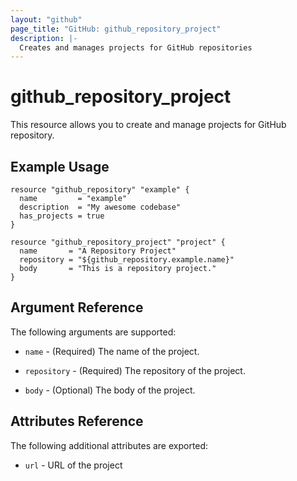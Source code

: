 ```yaml
---
layout: "github"
page_title: "GitHub: github_repository_project"
description: |-
  Creates and manages projects for GitHub repositories
---
```


# github_repository_project

This resource allows you to create and manage projects for GitHub repository.

## Example Usage

```hcl
resource "github_repository" "example" {
  name         = "example"
  description  = "My awesome codebase"
  has_projects = true
}

resource "github_repository_project" "project" {
  name       = "A Repository Project"
  repository = "${github_repository.example.name}"
  body       = "This is a repository project."
}
```

## Argument Reference

The following arguments are supported:

* `name` - (Required) The name of the project.

* `repository` - (Required) The repository of the project.

* `body` - (Optional) The body of the project.

## Attributes Reference

The following additional attributes are exported:

* `url` - URL of the project
